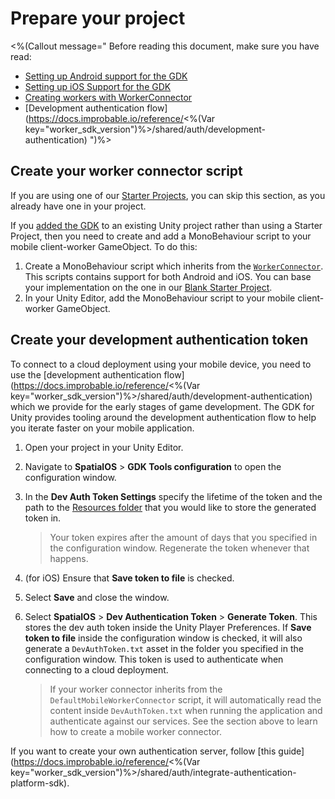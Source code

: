 # Prepare your project

<%(Callout message="
Before reading this document, make sure you have read:

* [Setting up Android support for the GDK]({{urlRoot}}/modules/mobile/setup-android)
* [Setting up iOS Support for the GDK]({{urlRoot}}/modules/mobile/setup-ios)
* [Creating workers with WorkerConnector](https://docs.improbable.io/unity/alpha/workflows/monobehaviour/worker-connectors)
* [Development authentication flow](https://docs.improbable.io/reference/<%(Var key="worker_sdk_version")%>/shared/auth/development-authentication)
")%>

## Create your worker connector script

If you are using one of our [Starter Projects]({{urlRoot}}/reference/glossary#starter-project), you can skip this section, as you already have one in your project.

If you [added the GDK]({{urlRoot}}/projects/myo/setup) to an existing Unity project rather than using a Starter Project, then you need to create and add a MonoBehaviour script to your mobile client-worker GameObject. To do this:

1. Create a MonoBehaviour script which inherits from the [`WorkerConnector`]({{urlRoot}}/api/core/worker-connector). This scripts contains support for both Android and iOS. You can base your implementation on the one in our [Blank Starter Project](https://github.com/spatialos/gdk-for-unity-blank-project/blob/master/workers/unity/Assets/BlankProject/Scripts/Workers/MobileClientWorkerConnector.cs).
1. In your Unity Editor, add the MonoBehaviour script to your mobile client-worker GameObject.

## Create your development authentication token

To connect to a cloud deployment using your mobile device, you need to use the [development authentication flow](https://docs.improbable.io/reference/<%(Var key="worker_sdk_version")%>/shared/auth/development-authentication) which we provide for the early stages of game development. The GDK for Unity provides tooling around the development authentication flow to help you iterate faster on your mobile application.

1. Open your project in your Unity Editor.
1. Navigate to **SpatialOS** > **GDK Tools configuration** to open the configuration window.
1. In the **Dev Auth Token Settings** specify the lifetime of the token and the path to the [Resources folder](https://unity3d.com/learn/tutorials/topics/best-practices/resources-folder) that you would like to store the generated token in.

    > Your token expires after the amount of days that you specified in the configuration window. Regenerate the token whenever that happens.
1. (for iOS) Ensure that **Save token to file** is checked.
1. Select **Save** and close the window.
1. Select **SpatialOS** > **Dev Authentication Token** > **Generate Token**. This stores the dev auth token inside the Unity Player Preferences. If **Save token to file** inside the configuration window is checked, it will also generate a `DevAuthToken.txt` asset in the folder you specified in the configuration window. This token is used to authenticate when connecting to a cloud deployment.

    > If your worker connector inherits from the `DefaultMobileWorkerConnector` script, it will automatically read the content inside `DevAuthToken.txt` when running the application and authenticate against our services. See the section above to learn how to create a mobile worker connector.

If you want to create your own authentication server, follow [this guide](https://docs.improbable.io/reference/<%(Var key="worker_sdk_version")%>/shared/auth/integrate-authentication-platform-sdk).
